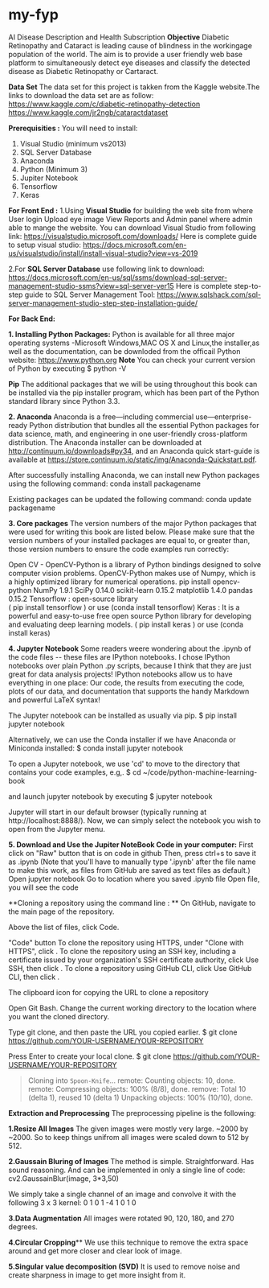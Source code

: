 # my-fyp
AI Disease Description and Health Subscription
**Objective**
Diabetic Retinopathy and Cataract is leading cause of blindness in the workingage population of the world.
The aim is to provide a user friendly web base platform to simultaneously detect eye diseases and classify the detected disease as Diabetic Retinopathy or Cartaract.

**Data Set**
The data set for this project is takken from the Kaggle website.The links to download the data set are as follow:
https://www.kaggle.com/c/diabetic-retinopathy-detection
https://www.kaggle.com/jr2ngb/cataractdataset

**Prerequisities :**
You will need to install:
1. Visual Studio (minimum vs2013)
2. SQL Server Database
3. Anaconda
4. Python (Minimum 3)
5. Jupiter Notebook
6. Tensorflow
7. Keras


**For Front End :**
1.Using **Visual Studio** for building the web site from where 
User login 
Upload eye image
View Reports and
Admin panel where admin able to mange the website.
You can download Visual Studio from following link:
https://visualstudio.microsoft.com/downloads/
Here is complete guide to setup visual studio:
https://docs.microsoft.com/en-us/visualstudio/install/install-visual-studio?view=vs-2019

2.For **SQL Server Database** use following link to download:
https://docs.microsoft.com/en-us/sql/ssms/download-sql-server-management-studio-ssms?view=sql-server-ver15
Here is complete step-to-step guide to SQL Server Management Tool:
https://www.sqlshack.com/sql-server-management-studio-step-step-installation-guide/


**For Back End:**

**1. Installing Python Packages:**
Python is available for all three major operating systems -Microsoft Windows,MAC OS X and Linux,the installer,as well as the documentation, can be downloded from the officail Python website:
https://www.python.org
**Note**
You can check your current version of Python by executing
$ python -V

**Pip**
The additional packages that we will be using throughout this book can be installed via the pip installer program, which has been part of the Python standard library since Python 3.3.

**2. Anaconda**
 Anaconda is a free—including commercial use—enterprise-ready Python distribution that bundles all the essential Python packages for data science, math, and engineering in one user-friendly cross-platform distribution. The Anaconda installer can be downloaded at http://continuum.io/downloads#py34, and an Anaconda quick start-guide is available at https://store.continuum.io/static/img/Anaconda-Quickstart.pdf.

After successfully installing Anaconda, we can install new Python packages using the following command:
conda install packagename
  
Existing packages can be updated the following command:
conda update packagename

**3. Core packages**
The version numbers of the major Python packages that were used for writing this book are listed below. Please make sure that the version numbers of your installed packages are equal to, or greater than, those version numbers to ensure the code examples run correctly:

Open CV - OpenCV-Python is a library of Python bindings designed to solve computer vision problems. OpenCV-Python makes use of Numpy, which is a highly optimized library for numerical operations.
   pip install opencv-python
NumPy 1.9.1
SciPy 0.14.0
scikit-learn 0.15.2
matplotlib 1.4.0
pandas 0.15.2
Tensorflow : open-source library     
       ( pip install tensorflow )      or use  (conda install tensorflow)
Keras : It is a powerful and easy-to-use free open source Python library for developing and evaluating deep learning models.
     ( pip install keras )      or use  (conda install keras)
     
**4. Jupyter Notebook**
Some readers weere wondering about the .ipynb of the code files -- these files are IPython notebooks. I chose IPython notebooks over plain Python .py scripts, because I think that they are just great for data analysis projects! IPython notebooks allow us to have everything in one place: Our code, the results from executing the code, plots of our data, and documentation that supports the handy Markdown and powerful LaTeX syntax!

The Jupyter notebook can be installed as usually via pip.
$ pip install jupyter notebook

Alternatively, we can use the Conda installer if we have Anaconda or Miniconda installed:
$ conda install jupyter notebook

To open a Jupyter notebook, we use 'cd' to move to the directory that contains your code examples, e.g,.
$ cd ~/code/python-machine-learning-book

and launch jupyter notebook by executing
$ jupyter notebook

Jupyter will start in our default browser (typically running at http://localhost:8888/). Now, we can simply select the notebook you wish to open from the Jupyter menu.

**5. Download and Use the Jupiter NoteBook Code in your computer:**
First click on "Raw" button that is on code in github
Then, press ctrl+s to save it as .ipynb (Note that you'll have to manually type '.ipynb' after the file name to make this work, as files from GitHub are saved as text files as default.)
Open jupyter notebook
Go to location where you saved .ipynb file
Open file, you will see the code

**Cloning a repository using the command line : **
On GitHub, navigate to the main page of the repository.

Above the list of files, click  Code.

"Code" button
To clone the repository using HTTPS, under "Clone with HTTPS", click . To clone the repository using an SSH key, including a certificate issued by your organization's SSH certificate authority, click Use SSH, then click . To clone a repository using GitHub CLI, click Use GitHub CLI, then click .

The clipboard icon for copying the URL to clone a repository

Open Git Bash.
Change the current working directory to the location where you want the cloned directory.

Type git clone, and then paste the URL you copied earlier.
$ git clone https://github.com/YOUR-USERNAME/YOUR-REPOSITORY

Press Enter to create your local clone.
$ git clone https://github.com/YOUR-USERNAME/YOUR-REPOSITORY
> Cloning into `Spoon-Knife`...
> remote: Counting objects: 10, done.
> remote: Compressing objects: 100% (8/8), done.
> remove: Total 10 (delta 1), reused 10 (delta 1)
> Unpacking objects: 100% (10/10), done.
 


**Extraction and Preprocessing**
The preprocessing pipeline is the following:

**1.Resize All Images**
The given images were mostly very large. ~2000 by ~2000. So to keep things unifrom all images were scaled down to 512 by 512.

**2.Gaussain Bluring of Images**
The method is simple. Straightforward. Has sound reasoning. And can be implemented in only a single line of code:
cv2.GaussainBlur(image, 3*3,50)

We simply take a single channel of an image and convolve it with the following 3 x 3 kernel:
0	1	0
1	-4	1
0	1	0
 
**3.Data Augmentation**
All images were rotated 90, 120, 180, and 270 degrees.

**4.Circular Cropping****
We use thiis technique to remove the extra space around and get more closer and clear look of image.

 **5.Singular value decomposition (SVD)**
 It is used to remove noise and create sharpness in image to get more insight from it.
